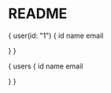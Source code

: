 # README

<!-- Queries and Mutations -->

{
  user(id: "1") {
    id
    name
    email

  }
}

{
  users {
    id
    name
    email
   
  }
}